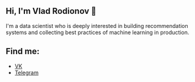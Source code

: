## Hi, I'm Vlad Rodionov 👋
I'm a data scientist who is deeply interested in building recommendation systems and collecting best practices of machine learning in production.

## Find me:
- [VK](https://vk.com/id730817593)
- [Telegram](https://t.me/rodionov_v)

<!--
**vlad-rodionov/vlad-rodionov** is a ✨ _special_ ✨ repository because its `README.md` (this file) appears on your GitHub profile.

Here are some ideas to get you started:

- 🔭 I’m currently working on ...
- 🌱 I’m currently learning ...
- 👯 I’m looking to collaborate on ...
- 🤔 I’m looking for help with ...
- 💬 Ask me about ...
- 📫 How to reach me: ...
- 😄 Pronouns: ...
- ⚡ Fun fact: ...
-->
